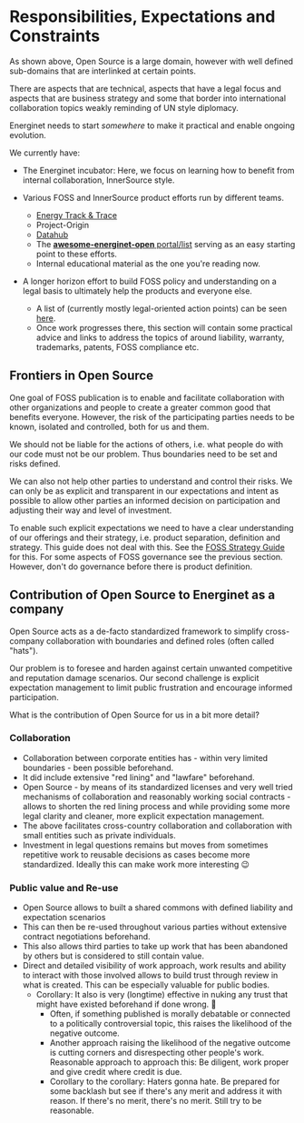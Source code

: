 # Responsibilities, Expectations and Constraints 

As shown above, Open Source is a large domain, however with well defined sub-domains that are interlinked at certain points.

There are aspects that are technical, aspects that have a legal focus and aspects that are business strategy and some that border into international collaboration topics weakly reminding of UN style diplomacy.

Energinet needs to start *somewhere* to make it practical and enable ongoing evolution. 

We currently have:

- The Energinet incubator: Here, we focus on learning how to benefit from internal collaboration, InnerSource style. 
- Various FOSS and InnerSource product efforts run by different teams. 
  - [Energy Track & Trace](https://github.com/Energy-Track-and-Trace/)
  - Project-Origin
  - [Datahub](https://github.com/energinet-datahub) <!-- Their GitHub org page or additional content they might have --> 
  - The [**awesome-energinet-open** portal/list](https://weneedalinkwherewecanhosthisvisibleforeveryenerginetpersonthatsalsosafeforsomesensitivecontent) serving as an easy starting point to these efforts.
  - Internal educational material as the one you're reading now.

- A longer horizon effort to build FOSS policy and understanding on a legal basis to ultimately help the products and everyone else.
  - A list of (currently mostly legal-oriented action points) can be seen [here](https://github.com/energinet-open-incubator/incubator-open-source-ressources/blob/main/work-items/FOSS-terms-guide-action-items.md). 
  - Once work progresses there, this section will contain some practical advice and links to address the topics of around liability, warranty, trademarks, patents, FOSS compliance etc. 


## Frontiers in Open Source

One goal of FOSS publication is to enable and facilitate collaboration with other organizations and people to create a greater common good that benefits everyone. However, the risk of the participating parties needs to be known, isolated and controlled, both for us and them. 

We should not be liable for the actions of others, i.e. what people do with our code must not be our problem. Thus boundaries need to be set and risks defined.

We can also not help other parties to understand and control their risks. We can only be as explicit and transparent in our expectations and intent as possible to allow other parties an informed decision on participation and adjusting their way and level of investment.

To enable such explicit expectations we need to have a clear understanding of our offerings and their strategy, i.e. product separation, definition and strategy. This guide does not deal with this. See the [FOSS Strategy Guide] for this. For some aspects of FOSS governance see the previous section. However, don't do governance before there is product definition.

## Contribution of Open Source to Energinet as a company

Open Source acts as a de-facto standardized framework to simplify cross-company collaboration with boundaries and defined roles (often called "hats").

Our problem is to foresee and harden against certain unwanted competitive and reputation damage scenarios.  Our second challenge is explicit expectation management to limit public frustration and encourage informed participation.

What is the contribution of Open Source for us in a bit more detail?

### Collaboration
- Collaboration between corporate entities has - within very limited boundaries - been possible beforehand. 
- It did include extensive "red lining" and "lawfare" beforehand. 
- Open Source - by means of its standardized licenses and very well tried mechanisms of collaboration and reasonably working social contracts - allows to shorten the red lining process and while providing some more legal clarity and cleaner, more explicit expectation management.
- The above facilitates cross-country collaboration and collaboration with small entities such as private individuals.
- Investment in legal questions remains but moves from sometimes repetitive work to reusable decisions as cases become more standardized. Ideally this can make work more interesting :wink:

### Public value and Re-use

- Open Source allows to built a shared commons with defined liability and expectation scenarios
- This can then be re-used throughout various parties without extensive contract negotiations beforehand.
- This also allows third parties to take up work that has been abandoned by others but is considered to still contain value.
- Direct and detailed visibility of work approach, work results and ability to interact with those involved allows to build trust through review in what is created. This can be especially valuable for public bodies.
  - Corollary: It also is very (longtime) effective in nuking any trust that might have existed beforehand if done wrong. :popcorn:  
    - Often, if something published is morally debatable or connected to a politically controversial topic, this raises the likelihood of the negative outcome. 
    - Another approach raising the likelihood of the negative outcome is cutting corners and disrespecting other people's work. Reasonable approach to approach this: Be diligent, work proper and give credit where credit is due.
    - Corollary to the corollary: Haters gonna hate. Be prepared for some backlash but see if there's any merit and address it with reason. If there's no merit, there's no merit. Still try to be reasonable.  

<!-- Anchorlink style -->
[FOSS Terms Guide]: https://github.com/project-origin/origin-collaboration/blob/main/docs/introductory/FOSS-terms-guide/01-FOSS-Terms-Intro-TOC.md 
[FOSS Strategy Guide]: https://github.com/project-origin/origin-collaboration/blob/main/docs/additional_reading/07-FOSS-Terms-Intro-FOSS-strategy.md
[EnerginetFOSS-memo]: https://github.com/project-origin/origin-collaboration/blob/main/docs/additional_reading/legal_memo/minutes_legal_notes_on_energinets_use_of_open_source.pdf
[Trusted Committer]: https://github.com/project-origin/origin-collaboration/blob/main/docs/introductory/innersource-short-role-descriptions.md#the-trusted-committer
[Contributor]: https://github.com/project-origin/origin-collaboration/blob/main/docs/introductory/innersource-short-role-descriptions.md#the-contributor
[DAP]: https://www.digitaliser.dk/resource/451301/artefact/retligeforholdvedopensource.pdf?artefact=true&PID=464845
